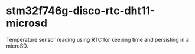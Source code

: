 # stm32f746g-disco-rtc-dht11-microsd
 Temperature sensor reading using RTC for keeping time and persisting in a microSD.
